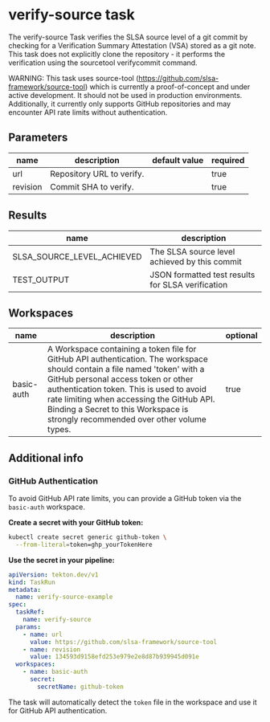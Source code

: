 # verify-source task

The verify-source Task verifies the SLSA source level of a git commit
by checking for a Verification Summary Attestation (VSA) stored as a
git note. This task does not explicitly clone the repository - it performs
the verification using the sourcetool verifycommit command.

WARNING: This task uses source-tool (https://github.com/slsa-framework/source-tool)
which is currently a proof-of-concept and under active development. It should
not be used in production environments. Additionally, it currently only supports
GitHub repositories and may encounter API rate limits without authentication.


## Parameters
|name|description|default value|required|
|---|---|---|---|
|url|Repository URL to verify.||true|
|revision|Commit SHA to verify.||true|

## Results
|name|description|
|---|---|
|SLSA_SOURCE_LEVEL_ACHIEVED|The SLSA source level achieved by this commit|
|TEST_OUTPUT|JSON formatted test results for SLSA verification|

## Workspaces
|name|description|optional|
|---|---|---|
|basic-auth|A Workspace containing a token file for GitHub API authentication. The workspace should contain a file named 'token' with a GitHub personal access token or other authentication token. This is used to avoid rate limiting when accessing the GitHub API. Binding a Secret to this Workspace is strongly recommended over other volume types. |true|

## Additional info

### GitHub Authentication

To avoid GitHub API rate limits, you can provide a GitHub token via the `basic-auth` workspace.

**Create a secret with your GitHub token:**

```bash
kubectl create secret generic github-token \
  --from-literal=token=ghp_yourTokenHere
```

**Use the secret in your pipeline:**

```yaml
apiVersion: tekton.dev/v1
kind: TaskRun
metadata:
  name: verify-source-example
spec:
  taskRef:
    name: verify-source
  params:
    - name: url
      value: https://github.com/slsa-framework/source-tool
    - name: revision
      value: 134593d9158efd253e979e2e8d87b939945d091e
  workspaces:
    - name: basic-auth
      secret:
        secretName: github-token
```

The task will automatically detect the `token` file in the workspace and use it for GitHub API authentication.
